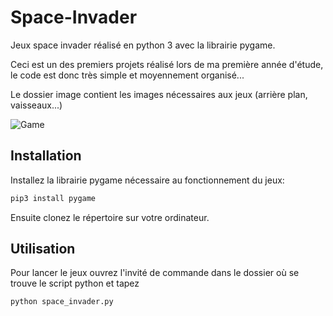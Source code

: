# Space-Invader
Jeux space invader réalisé en python 3 avec la librairie pygame.

Ceci est un des premiers projets réalisé lors de ma première année d'étude, le code est donc très simple et moyennement organisé...

Le dossier image contient les images nécessaires aux jeux (arrière plan, vaisseaux...)

![Game](http://image.noelshack.com/fichiers/2020/26/3/1593017328-capture-si.png)


## Installation
Installez la librairie pygame nécessaire au fonctionnement du jeux:

```python
pip3 install pygame
```

Ensuite clonez le répertoire sur votre ordinateur.

## Utilisation

Pour lancer le jeux ouvrez l'invité de commande dans le dossier où se trouve le script python et tapez
```python
python space_invader.py
```
